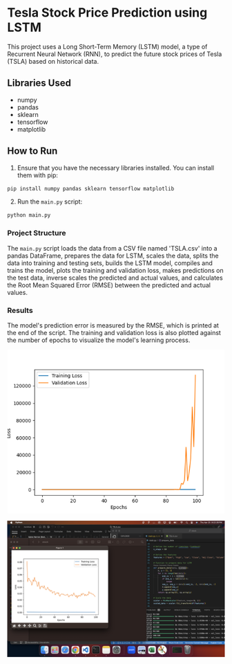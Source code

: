 # Tesla Stock Price Prediction using LSTM

This project uses a Long Short-Term Memory (LSTM) model, a type of Recurrent Neural Network (RNN), to predict the future stock prices of Tesla (TSLA) based on historical data.

## Libraries Used

- numpy
- pandas
- sklearn
- tensorflow
- matplotlib

## How to Run

1. Ensure that you have the necessary libraries installed. You can install them with pip:

```bash
pip install numpy pandas sklearn tensorflow matplotlib
```

2. Run the `main.py` script:

```bash
python main.py
```

### Project Structure
The `main.py` script loads the data from a CSV file named 'TSLA.csv' into a pandas DataFrame, prepares the data for LSTM, scales the data, splits the data into training and testing sets, builds the LSTM model, compiles and trains the model, plots the training and validation loss, makes predictions on the test data, inverse scales the predicted and actual values, and calculates the Root Mean Squared Error (RMSE) between the predicted and actual values.

### Results
The model's prediction error is measured by the RMSE, which is printed at the end of the script. The training and validation loss is also plotted against the number of epochs to visualize the model's learning process.


![Figure_1](https://github.com/niladrridas/deep-learning/blob/main/data/Figure_1.png)

![Figure_2](https://github.com/niladrridas/deep-learning/blob/main/data/Figure_2.png)
